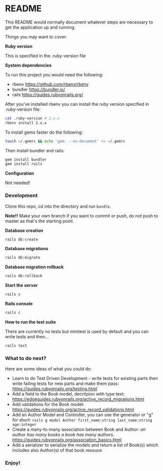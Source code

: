 # README

This README would normally document whatever steps are necessary to get the
application up and running.

Things you may want to cover:

**Ruby version**

This is specified in the .ruby-version file

**System dependencies**

To run this project you would need the following:

- rbenv https://github.com/rbenv/rbenv
- bundler https://bundler.io/
- rails https://guides.rubyonrails.org/

After you've installed rbenv you can install the ruby version specified in .ruby-version file:

```bash
cat .ruby-version # 2.x.x
rbenv install 2.x.x
```

To install gems faster do the following:

```bash
touch ~/.gemrc && echo 'gem: --no-document' >> ~/.gemrc
```

Then install bundler and rails:

```bash
gem install bundler
gem install rails
```

**Configuration**

Not needed!

### Development

Clone this repo, cd into the directory and run `bundle`.

**Note!!** Make your own branch if you want to commit or push, do not push to master as that's the starting point.

**Database creation**

```bash
rails db:create
```

**Database migrations**

```bash
rails db:migrate
```

**Database migration rollback**

```bash
rails db:rollback
```

**Start the server**

```bash
rails s
```

**Rails console**

```bash
rails c
```

**How to run the test suite**

There are currently no tests but minitest is used by default and you can write tests and then...

```bash
rails test
```


### What to do next?

Here are some ideas of what you could do:

- Learn to do Test Driven Development - write tests for existing parts then write failing tests for new parts and make them pass: https://guides.rubyonrails.org/testing.html
- Add a field to the Book model, decritpion with type text: https://edgeguides.rubyonrails.org/active_record_migrations.html
- Add validations for the Book model: https://guides.rubyonrails.org/active_record_validations.html
- Add an Author Model and Controller, you can use the generator or "g" for short: `rails g model Author first_name:string last_name:string age:integer`
- Create a many-to-many association between Book and Author: _an author has many books a book has many authors_. https://guides.rubyonrails.org/association_basics.html
- Add a serializer to serialize the models and return a list of Book(s) which includes also Author(s) of that book resouce

### Enjoy!
